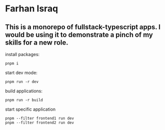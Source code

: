 # Farhan Israq
## This is a monorepo of fullstack-typescript apps. I would be using it to demonstrate a pinch of my skills for a new role.


install packages:
```shell
pnpm i
```

start dev mode:
```shell
pnpm run -r dev
```

build applications:
```shell
pnpm run -r build
```

start specific application
```shell
pnpm --filter frontend1 run dev
pnpm --filter frontend2 run dev
```
